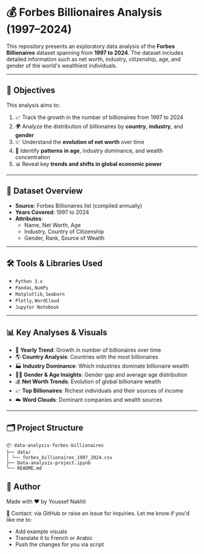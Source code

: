 # 💰 Forbes Billionaires Analysis (1997–2024)

This repository presents an exploratory data analysis of the **Forbes Billionaires** dataset spanning from **1997 to 2024**. The dataset includes detailed information such as net worth, industry, citizenship, age, and gender of the world's wealthiest individuals.

---

## 📌 Objectives

This analysis aims to:

1. 📈 Track the growth in the number of billionaires from 1997 to 2024  
2. 🌍 Analyze the distribution of billionaires by **country**, **industry**, and **gender**  
3. 💹 Understand the **evolution of net worth** over time  
4. 👵 Identify **patterns in age**, industry dominance, and wealth concentration  
5. 📊 Reveal key **trends and shifts in global economic power**

---

## 🧾 Dataset Overview

- **Source**: Forbes Billionaires list (compiled annually)
- **Years Covered**: 1997 to 2024
- **Attributes**:
  - Name, Net Worth, Age
  - Industry, Country of Citizenship
  - Gender, Rank, Source of Wealth

---

## 🛠️ Tools & Libraries Used

- `Python 3.x`
- `Pandas`, `NumPy`
- `Matplotlib`, `Seaborn`
- `Plotly`, `WordCloud`
- `Jupyter Notebook`

---

## 📊 Key Analyses & Visuals

- 📅 **Yearly Trend**: Growth in number of billionaires over time  
- 🌎 **Country Analysis**: Countries with the most billionaires  
- 🏭 **Industry Dominance**: Which industries dominate billionaire wealth  
- 👩‍🦳 **Gender & Age Insights**: Gender gap and average age distribution  
- 💰 **Net Worth Trends**: Evolution of global billionaire wealth  
- 📈 **Top Billionaires**: Richest individuals and their sources of income  
- ☁️ **Word Clouds**: Dominant companies and wealth sources

---

## 🗂️ Project Structure

```
📦 data-analysis-forbes-billionaires
├── data/
│ └── forbes_billionaires_1997_2024.csv
├── Data-analysis-project.ipynb
└── README.md
```
## 👤 Author
Made with ❤️ by Youssef Nakhli

📧 Contact: via GitHub or raise an issue for inquiries.
Let me know if you'd like me to:
- Add example visuals
- Translate it to French or Arabic
- Push the changes for you via script
